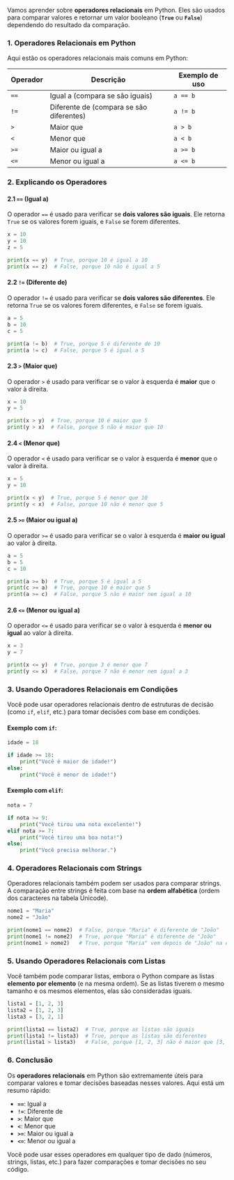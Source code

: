 Vamos aprender sobre **operadores relacionais** em Python. Eles são usados para comparar valores e retornar um valor booleano (**`True`** ou **`False`**) dependendo do resultado da comparação.

### 1. **Operadores Relacionais em Python**

Aqui estão os operadores relacionais mais comuns em Python:

| Operador | Descrição                                | Exemplo de uso |
| -------- | ---------------------------------------- | -------------- |
| `==`     | Igual a (compara se são iguais)          | `a == b`       |
| `!=`     | Diferente de (compara se são diferentes) | `a != b`       |
| `>`      | Maior que                                | `a > b`        |
| `<`      | Menor que                                | `a < b`        |
| `>=`     | Maior ou igual a                         | `a >= b`       |
| `<=`     | Menor ou igual a                         | `a <= b`       |

### 2. **Explicando os Operadores**

#### 2.1 **`==` (Igual a)**

O operador `==` é usado para verificar se **dois valores são iguais**. Ele retorna `True` se os valores forem iguais, e `False` se forem diferentes.

```python
x = 10
y = 10
z = 5

print(x == y)  # True, porque 10 é igual a 10
print(x == z)  # False, porque 10 não é igual a 5
```

#### 2.2 **`!=` (Diferente de)**

O operador `!=` é usado para verificar se **dois valores são diferentes**. Ele retorna `True` se os valores forem diferentes, e `False` se forem iguais.

```python
a = 5
b = 10
c = 5

print(a != b)  # True, porque 5 é diferente de 10
print(a != c)  # False, porque 5 é igual a 5
```

#### 2.3 **`>` (Maior que)**

O operador `>` é usado para verificar se o valor à esquerda é **maior** que o valor à direita.

```python
x = 10
y = 5

print(x > y)  # True, porque 10 é maior que 5
print(y > x)  # False, porque 5 não é maior que 10
```

#### 2.4 **`<` (Menor que)**

O operador `<` é usado para verificar se o valor à esquerda é **menor** que o valor à direita.

```python
x = 5
y = 10

print(x < y)  # True, porque 5 é menor que 10
print(y < x)  # False, porque 10 não é menor que 5
```

#### 2.5 **`>=` (Maior ou igual a)**

O operador `>=` é usado para verificar se o valor à esquerda é **maior ou igual** ao valor à direita.

```python
a = 5
b = 5
c = 10

print(a >= b)  # True, porque 5 é igual a 5
print(c >= a)  # True, porque 10 é maior que 5
print(a >= c)  # False, porque 5 não é maior nem igual a 10
```

#### 2.6 **`<=` (Menor ou igual a)**

O operador `<=` é usado para verificar se o valor à esquerda é **menor ou igual** ao valor à direita.

```python
x = 3
y = 7

print(x <= y)  # True, porque 3 é menor que 7
print(y <= x)  # False, porque 7 não é menor nem igual a 3
```

### 3. **Usando Operadores Relacionais em Condições**

Você pode usar operadores relacionais dentro de estruturas de decisão (como `if`, `elif`, etc.) para tomar decisões com base em condições.

#### Exemplo com `if`:

```python
idade = 18

if idade >= 18:
    print("Você é maior de idade!")
else:
    print("Você é menor de idade!")
```

#### Exemplo com `elif`:

```python
nota = 7

if nota >= 9:
    print("Você tirou uma nota excelente!")
elif nota >= 7:
    print("Você tirou uma boa nota!")
else:
    print("Você precisa melhorar.")
```

### 4. **Operadores Relacionais com Strings**

Operadores relacionais também podem ser usados para comparar strings. A comparação entre strings é feita com base na **ordem alfabética** (ordem dos caracteres na tabela Unicode).

```python
nome1 = "Maria"
nome2 = "João"

print(nome1 == nome2)  # False, porque "Maria" é diferente de "João"
print(nome1 != nome2)  # True, porque "Maria" é diferente de "João"
print(nome1 > nome2)   # True, porque "Maria" vem depois de "João" na ordem alfabética
```

### 5. **Usando Operadores Relacionais com Listas**

Você também pode comparar listas, embora o Python compare as listas **elemento por elemento** (e na mesma ordem). Se as listas tiverem o mesmo tamanho e os mesmos elementos, elas são consideradas iguais.

```python
lista1 = [1, 2, 3]
lista2 = [1, 2, 3]
lista3 = [3, 2, 1]

print(lista1 == lista2)  # True, porque as listas são iguais
print(lista1 != lista3)  # True, porque as listas são diferentes
print(lista1 > lista3)   # False, porque [1, 2, 3] não é maior que [3, 2, 1] na comparação de listas
```

### 6. **Conclusão**

Os **operadores relacionais** em Python são extremamente úteis para comparar valores e tomar decisões baseadas nesses valores. Aqui está um resumo rápido:

* **`==`**: Igual a
* **`!=`**: Diferente de
* **`>`**: Maior que
* **`<`**: Menor que
* **`>=`**: Maior ou igual a
* **`<=`**: Menor ou igual a

Você pode usar esses operadores em qualquer tipo de dado (números, strings, listas, etc.) para fazer comparações e tomar decisões no seu código.


